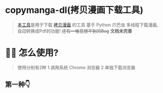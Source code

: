 # copymanga-dl(拷贝漫画下载工具)
> [本工具](https://github.com/GooGuJiang/copymanga-dl)是用于下载 [拷贝漫画](https://copymanga.com/) 的工具
> 基于 Python 爪巴虫
> 多线程下载漫画,自动转换成Pdf的功能!
> ~~还有一堆意想不到的Bug~~
**文档未完善**

# 💁‍♀️ 怎么使用?
> 使用分别有2种
> 1.调用系统 Chrome 浏览器
> 2.单独下载浏览器

## 第一种👇
